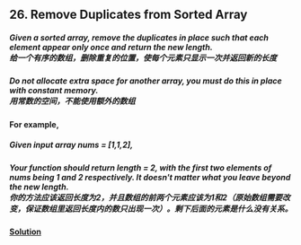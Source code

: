 ## 26. Remove Duplicates from Sorted Array

##### Given a sorted array, remove the duplicates in place such that each element appear only once and return the new length.<br>给一个有序的数组，删除重复的位置，使每个元素只显示一次并返回新的长度

##### Do not allocate extra space for another array, you must do this in place with constant memory.<br>用常数的空间，不能使用额外的数组

#### For example,
##### Given input array nums = [1,1,2],
    
##### Your function should return length = 2, with the first two elements of nums being 1 and 2 respectively. It doesn't matter what you leave beyond the new length.<br>你的方法应该返回长度为2，并且数组的前两个元素应该为1和2（原始数组需要改变，保证数组里返回长度内的数只出现一次）。剩下后面的元素是什么没有关系。

#### [Solution](https://github.com/Jucongyuan/LeetCode_Java/blob/master/src/com/jucongyuan/easy/_0026/Solution.java)